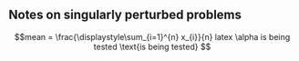 
## Notes on singularly perturbed problems 





$$mean = \frac{\displaystyle\sum_{i=1}^{n} x_{i}}{n}  latex \alpha is being tested  \text{is being tested} $$

